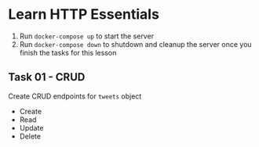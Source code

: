 # Learn HTTP Essentials

1. Run `docker-compose up` to start the server
2. Run `docker-compose down` to shutdown and cleanup the server once you finish the tasks for this lesson

## Task 01 - CRUD

Create CRUD endpoints for `tweets` object

- Create
- Read
- Update
- Delete
